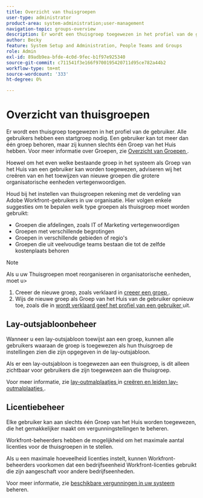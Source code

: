```yaml
---
title: Overzicht van thuisgroepen
user-type: administrator
product-area: system-administration;user-management
navigation-topic: groups-overview
description: Er wordt een thuisgroep toegewezen in het profiel van de gebruiker. Alle gebruikers hebben een startgroep nodig.
author: Becky
feature: System Setup and Administration, People Teams and Groups
role: Admin
exl-id: 89adb9ea-bfde-4c0d-9fec-b1f97e925340
source-git-commit: c711541f3e166f9700195420711d95ce782a44b2
workflow-type: tm+mt
source-wordcount: '333'
ht-degree: 0%

---
```


# Overzicht van thuisgroepen

Er wordt een thuisgroep toegewezen in het profiel van de gebruiker. Alle gebruikers hebben een startgroep nodig. Een gebruiker kan tot meer dan één groep behoren, maar zij kunnen slechts één Groep van het Huis hebben. Voor meer informatie over Groepen, zie [ Overzicht van Groepen ](../../../administration-and-setup/manage-groups/groups-overview/groups.md).

Hoewel om het even welke bestaande groep in het systeem als Groep van het Huis van een gebruiker kan worden toegewezen, adviseren wij het creëren van en het toewijzen van nieuwe groepen die grotere organisatorische eenheden vertegenwoordigen.

Houd bij het instellen van thuisgroepen rekening met de verdeling van Adobe Workfront-gebruikers in uw organisatie. Hier volgen enkele suggesties om te bepalen welk type groepen als thuisgroep moet worden gebruikt:

* Groepen die afdelingen, zoals IT of Marketing vertegenwoordigen
* Groepen met verschillende begrotingen
* Groepen in verschillende gebieden of regio&#39;s
* Groepen die uit veelvoudige teams bestaan die tot de zelfde kostenplaats behoren

>[!NOTE]
>
>Als u uw Thuisgroepen moet reorganiseren in organisatorische eenheden, moet u>
>1. Creeer de nieuwe groep, zoals verklaard in [ creeer een groep ](../../../administration-and-setup/manage-groups/create-and-manage-groups/create-a-group.md).
>1. Wijs de nieuwe groep als Groep van het Huis van de gebruiker opnieuw toe, zoals die in [ wordt verklaard geef het profiel van een gebruiker ](../../../administration-and-setup/add-users/create-and-manage-users/edit-a-users-profile.md) uit.
>

## Lay-outsjabloonbeheer

Wanneer u een lay-outsjabloon toewijst aan een groep, kunnen alle gebruikers waaraan de groep is toegewezen als hun thuisgroep de instellingen zien die zijn opgegeven in de lay-outsjabloon.

Als er een lay-outsjabloon is toegewezen aan een thuisgroep, is dit alleen zichtbaar voor gebruikers die zijn toegewezen aan die thuisgroep.

Voor meer informatie, zie [ lay-outmalplaatjes ](../../../administration-and-setup/customize-workfront/use-layout-templates/create-and-manage-layout-templates.md) in [ creëren en leiden lay-outmalplaatjes ](../../../administration-and-setup/customize-workfront/use-layout-templates/create-and-manage-layout-templates.md).

## Licentiebeheer

Elke gebruiker kan aan slechts één Groep van het Huis worden toegewezen, die het gemakkelijker maakt om vergunningstellingen te beheren.

Workfront-beheerders hebben de mogelijkheid om het maximale aantal licenties voor de thuisgroepen in te stellen.

Als u een maximale hoeveelheid licenties instelt, kunnen Workfront-beheerders voorkomen dat een bedrijfseenheid Workfront-licenties gebruikt die zijn aangeschaft voor andere bedrijfseenheden.

Voor meer informatie, zie [ beschikbare vergunningen in uw systeem ](../../../administration-and-setup/get-started-wf-administration/manage-available-licenses-in-your-system.md) beheren.
